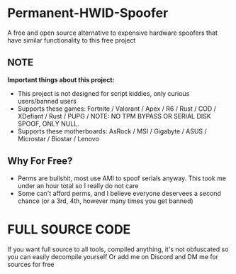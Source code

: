 # Permanent-HWID-Spoofer
A free and open source alternative to expensive hardware spoofers that have similar functionality to this free project

## NOTE
**Important things about this project:**
- This project is not designed for script kiddies, only curious users/banned users 
- Supports these games: Fortnite / Valorant / Apex / R6 / Rust / COD / XDefiant / Rust / PUPG / NOTE: NO TPM BYPASS OR SERIAL DISK SPOOF, ONLY NULL.
- Supports these motherboards: AsRock / MSI / Gigabyte / ASUS / Microstar / Biostar / Lenovo

## Why For Free? 
- Perms are bullshit, most use AMI to spoof serials anyway. This took me under an hour total so I really do not care
- Some can't afford perms, and I believe everyone deservees a second chance (or a 3rd, 4th, however many times you get banned) 


# FULL SOURCE CODE
If you want full source to all tools, compiled anything, it's not obfuscated so you can easily decompile yourself
Or add me on Discord and DM me for sources for free

